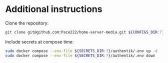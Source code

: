 # Additional instructions

Clone the repository:
```bash
git clone git@github.com:Pace222/home-server-media.git ${CONFIGS_DIR:?}/media
```

Include secrets at compose time:
```bash
sudo docker compose --env-file ${SECRETS_DIR:?}/authentik/.env up -d
sudo docker compose --env-file ${SECRETS_DIR:?}/authentik/.env down
```
